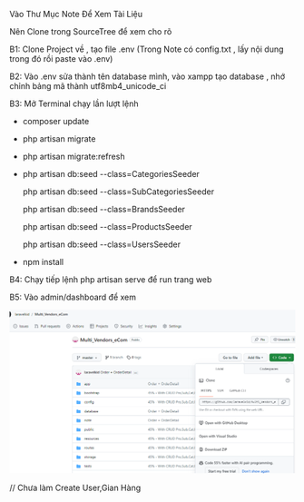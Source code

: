 <!-- ? Quản Lý Sàn Thương Mại Điện Tử  -->

Vào Thư Mục Note Để Xem Tài Liệu

Nên Clone trong SourceTree để xem cho rõ

B1: Clone Project về , tạo file .env (Trong Note có config.txt , lấy nội dung trong đó rồi paste vào .env)

B2: Vào .env sửa thành tên database mình, vào xampp tạo database , nhớ chỉnh bảng mã thành utf8mb4_unicode_ci

B3: Mở Terminal chạy lần lượt lệnh 

+ composer update
  
+ php artisan migrate
  
+ php artisan migrate:refresh
  
+ php artisan db:seed --class=CategoriesSeeder
  
  php artisan db:seed --class=SubCategoriesSeeder
  
  php artisan db:seed --class=BrandsSeeder
  
  php artisan db:seed --class=ProductsSeeder
  
  php artisan db:seed --class=UsersSeeder
  
+ npm install
  
B4: Chạy tiếp lệnh php artisan serve để run trang web

B5: Vào admin/dashboard để xem


![Clone](image.png)



// Chưa làm Create User,Gian Hàng
